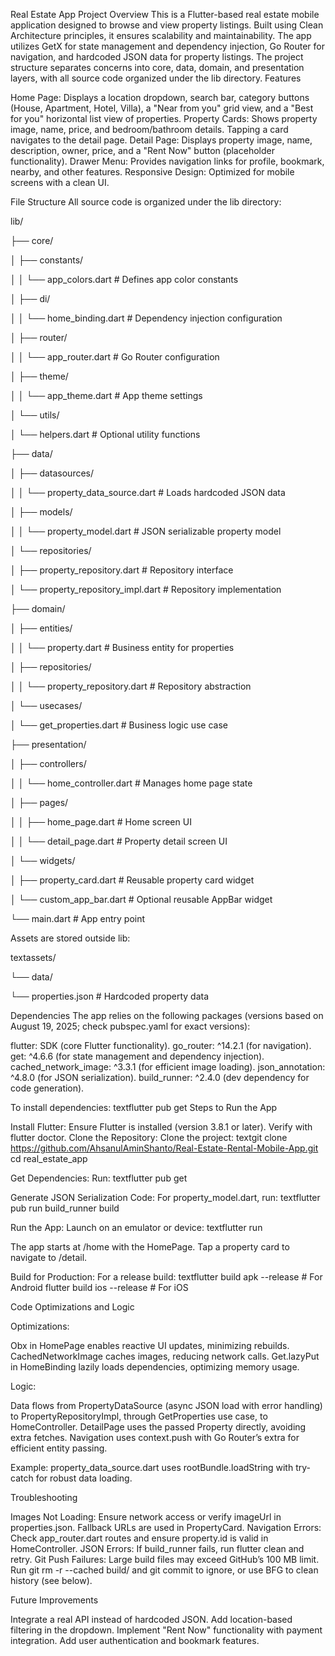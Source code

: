 Real Estate App
Project Overview
This is a Flutter-based real estate mobile application designed to browse and view property listings. Built using Clean Architecture principles, it ensures scalability and maintainability. The app utilizes GetX for state management and dependency injection, Go Router for navigation, and hardcoded JSON data for property listings. The project structure separates concerns into core, data, domain, and presentation layers, with all source code organized under the lib directory.
Features

Home Page: Displays a location dropdown, search bar, category buttons (House, Apartment, Hotel, Villa), a "Near from you" grid view, and a "Best for you" horizontal list view of properties.
Property Cards: Shows property image, name, price, and bedroom/bathroom details. Tapping a card navigates to the detail page.
Detail Page: Displays property image, name, description, owner, price, and a "Rent Now" button (placeholder functionality).
Drawer Menu: Provides navigation links for profile, bookmark, nearby, and other features.
Responsive Design: Optimized for mobile screens with a clean UI.

File Structure
All source code is organized under the lib directory:

lib/

├── core/

│ ├── constants/

│ │ └── app\_colors.dart # Defines app color constants

│ ├── di/

│ │ └── home\_binding.dart # Dependency injection configuration

│ ├── router/

│ │ └── app\_router.dart # Go Router configuration

│ ├── theme/

│ │ └── app\_theme.dart # App theme settings

│ └── utils/

│ └── helpers.dart # Optional utility functions

├── data/

│ ├── datasources/

│ │ └── property\_data\_source.dart # Loads hardcoded JSON data

│ ├── models/

│ │ └── property\_model.dart # JSON serializable property model

│ └── repositories/

│ ├── property\_repository.dart # Repository interface

│ └── property\_repository\_impl.dart # Repository implementation

├── domain/

│ ├── entities/

│ │ └── property.dart # Business entity for properties

│ ├── repositories/

│ │ └── property\_repository.dart # Repository abstraction

│ └── usecases/

│ └── get\_properties.dart # Business logic use case

├── presentation/

│ ├── controllers/

│ │ └── home\_controller.dart # Manages home page state

│ ├── pages/

│ │ ├── home\_page.dart # Home screen UI

│ │ └── detail\_page.dart # Property detail screen UI

│ └── widgets/

│ ├── property\_card.dart # Reusable property card widget

│ └── custom\_app\_bar.dart # Optional reusable AppBar widget

└── main.dart # App entry point

Assets are stored outside lib:

textassets/

└── data/

└── properties.json # Hardcoded property data

Dependencies
The app relies on the following packages (versions based on August 19, 2025; check pubspec.yaml for exact versions):

flutter: SDK (core Flutter functionality).
go_router: ^14.2.1 (for navigation).
get: ^4.6.6 (for state management and dependency injection).
cached_network_image: ^3.3.1 (for efficient image loading).
json_annotation: ^4.8.0 (for JSON serialization).
build_runner: ^2.4.0 (dev dependency for code generation).

To install dependencies:
textflutter pub get
Steps to Run the App

Install Flutter: Ensure Flutter is installed (version 3.8.1 or later). Verify with flutter doctor.
Clone the Repository: Clone the project:
textgit clone https://github.com/AhsanulAminShanto/Real-Estate-Rental-Mobile-App.git
cd real_estate_app

Get Dependencies: Run:
textflutter pub get

Generate JSON Serialization Code: For property_model.dart, run:
textflutter pub run build_runner build

Run the App: Launch on an emulator or device:
textflutter run

The app starts at /home with the HomePage. Tap a property card to navigate to /detail.


Build for Production: For a release build:
textflutter build apk --release  # For Android
flutter build ios --release  # For iOS


Code Optimizations and Logic

Optimizations:

Obx in HomePage enables reactive UI updates, minimizing rebuilds.
CachedNetworkImage caches images, reducing network calls.
Get.lazyPut in HomeBinding lazily loads dependencies, optimizing memory usage.


Logic:

Data flows from PropertyDataSource (async JSON load with error handling) to PropertyRepositoryImpl, through GetProperties use case, to HomeController.
DetailPage uses the passed Property directly, avoiding extra fetches.
Navigation uses context.push with Go Router’s extra for efficient entity passing.


Example: property_data_source.dart uses rootBundle.loadString with try-catch for robust data loading.

Troubleshooting

Images Not Loading: Ensure network access or verify imageUrl in properties.json. Fallback URLs are used in PropertyCard.
Navigation Errors: Check app_router.dart routes and ensure property.id is valid in HomeController.
JSON Errors: If build_runner fails, run flutter clean and retry.
Git Push Failures: Large build files may exceed GitHub’s 100 MB limit. Run git rm -r --cached build/ and git commit to ignore, or use BFG to clean history (see below).

Future Improvements

Integrate a real API instead of hardcoded JSON.
Add location-based filtering in the dropdown.
Implement "Rent Now" functionality with payment integration.
Add user authentication and bookmark features.


